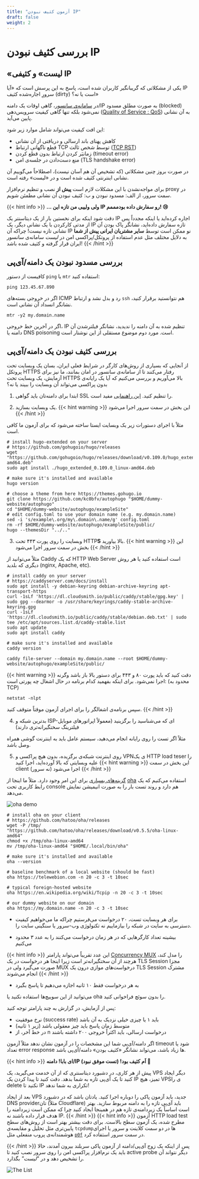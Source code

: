 ```yaml
---
title: "آزمون کثیف نبودن IP"
draft: false
weight: 2
---
```


# بررسی کثیف نبودن IP
## «لیست» و کثیفی IP
یکی از مشکلاتی که گریبانگیر کاربران شده است، پاسخ به این پرسش است که «آیا IP سرورِ اجاره‌شده کثیف (dirty) است یا نه؟»

در [سامانه‌ی سانسور](https://en.wikipedia.org/wiki/Great_Firewall#Active_filtering)، گاهی اوقات یک دامنه/IP به صورت مطلق مسدود (blocked) نمی‌شود بلکه تنها گاهی کیفیت سرویس‌دهی ([Quality of Service : QoS](https://en.wikipedia.org/wiki/Quality_of_service)) به آن نشانی پایین می‌آید.

این افت کیفیت می‌تواند شامل موارد زیر شود:
- کاهش پهنای باند ارسالی و دریافتی از آن نشانی
- قطع ناگهانی ارتباط TCP توسط شخص ثالث ([TCP RST](https://en.wikipedia.org/wiki/TCP_reset_attack))
- زمانبَر کردن ارتباط بدون قطع کردن (timeout error)
- منع دست‌دادن در جلسه‌ی امن (TLS handshake error)

در صورت بروز چنین مشکلاتی (که تشخیص آن هم آسان نیست)، اصطلاحاً می‌گوییم آن نشانی اینترنتی کثیف شده است و در «لیست» رفته است.


برای مواجه‌نشدن با این مشکلات لازم است **پیش از** نصب و تنظیم نرم‌افزار proxy در سمت سرور، از الف: مسدود نبودن و ب: کثیف نبودن آن نشانی مطمئن شویم.

{{< hint info >}}
**... ولی ولییی من تازه این IP رو سفارش داده‌ بودمممم! 😢**

دقت شود اینکه برای نخستین بار از یک دیتاسنتر یک IP اجاره کرده‌اید یا اینکه مجدداً پس از مدتی کارکردن با یک نشانی دیگر، یک IP تازه سفارش داده‌اید، نشانگر پاک بودن آن نشانی تازه نیست! چراکه آن IP نو ممکن است توسط **سایر مشتریان ایرانی پیش از شما** به دلایل مختلف مثل عدم استفاده از پروتکل/پراکسی امن در *لیست* سامانه‌ی سانسور ایران قرار گرفته و کثیف شده باشد!
{{< /hint >}}

## بررسی مسدود‌ نبودن یک دامنه/آی‌پی

کافیست از دستور `ping` یا `mtr` استفاده کنید:

<pre dir="ltr"><code>ping 123.45.67.890
</code></pre>
اگر در خروجی بسته‌های ICMP رد و بدل نشد و ارتباط `ssh` هم نتوانستید برقرار کنید، نشانگر انسداد آن نشانی است.

<pre dir="ltr"><code>mtr -y2 my.domain.name
</code></pre>

اگر در آخرین خط خروجی، IP تنظیم شده به آن دامنه را ندیدید، نشانگر فیلترشدن آن دامنه یا DNS poisoning است. مورد دوم موضوع مستقلی از این نوشتار است.

## بررسی کثیف‌ نبودن یک دامنه/آی‌پی

از آنجایی که بسیاری از روش‌های کارگر در شرایط فعلی ایران، بسان یک وبسایت تحت پروتکل HTTPS رفتار می‌کنند تا از سامانه‌ی سانسور در امان بمانند، ما نیز برای آزمایش، یک وبسایت تحت HTTPS بالا می‌آوریم و بررسی می‌کنیم که آیا یک رایانه‌ی بدون پراکسی می‌تواند آن وبسایت را ببیند یا نه؟

1. ابتدا برای دامنه‌تان باید گواهی SSL را تنظیم کنید. [این راهنمایی](https://github.com/iranxray/hope/blob/main/create-tsl-certificate.md#%D8%B3%D8%A7%D8%AE%D8%AA-tls-certificate) مفید است.

2. یک وبسایت بسازید.
{{< hint warning >}}
این بخش در سمت سرور اجرا می‌شود
{{< /hint >}}

مثلاً با اجرای دستورات زیر یک وبسایت ایستا ساخته می‌شود که برای آزمون ما کافی است.

<pre dir="ltr"><code># install hugo-extended on your server
# https://github.com/gohugoio/hugo/releases
wget "https://github.com/gohugoio/hugo/releases/download/v0.109.0/hugo_extended_0.109.0_linux-amd64.deb"
sudo apt install ./hugo_extended_0.109.0_linux-amd64.deb

# make sure it's installed and available
hugo version

# choose a theme from here https://themes.gohugo.io
git clone https://github.com/kc0bfv/autophugo "$HOME/dummy-website/autophugo"
cd "$HOME/dummy-website/autophugo/exampleSite"
# edit config.toml to use your domain name (e.g. my.domain.name)
sed -i 's/example\.org/my\.domain\.name/g' config.toml
rm -rf $HOME/dummy-website/autophugo/exampleSite/public/
hugo --themesDir "../.."
</code></pre>

3. وبسایت را روی پورت ۴۴۳ تحت HTTP**S** بالا بیاورید.
{{< hint warning >}}
این بخش در سمت سرور اجرا می‌شود
{{< /hint >}}

مثلاً می‌توانید از Caddy که یک HTTP Web Server است استفاده کنید یا هر روش دیگری که بلدید (nginx, Apache, etc).
<pre dir="ltr"><code># install caddy on your server
# https://caddyserver.com/docs/install
sudo apt install -y debian-keyring debian-archive-keyring apt-transport-https
curl -1sLf 'https://dl.cloudsmith.io/public/caddy/stable/gpg.key' | sudo gpg --dearmor -o /usr/share/keyrings/caddy-stable-archive-keyring.gpg
curl -1sLf 'https://dl.cloudsmith.io/public/caddy/stable/debian.deb.txt' | sudo tee /etc/apt/sources.list.d/caddy-stable.list
sudo apt update
sudo apt install caddy

# make sure it's installed and available
caddy version

caddy file-server --domain my.domain.name --root $HOME/dummy-website/autophugo/exampleSite/public/
</code></pre>

{{< hint warning >}}
دقت کنید که باید پورت ۸۰ و ۴۴۳ برای دستور بالا باز باشد وگرنه اجرا نمی‌شود.
 برای اینکه بفهمید کدام برنامه در حال اشغال چه پورتی است:
(محدود به TCP)

<pre dir="ltr"><code>netstat -nlpt
</code></pre>
سپس برنامه‌ی اشغالگر را برای اجرای آزمون موقتاً متوقف کنید.
{{< /hint >}}


4. بدترین شبکه‌ و ISP-ای که می‌شناسید را برگزینید (معمولاً اپراتورهای موبایل فیلترینگ سختگیرانه‌تری دارند)

مثلاً اگر تست را روی رایانه انجام می‌دهید، سیستم عامل باید به اینترنت گوشی همراه وصل باشد.

5. روی اینترنت شبکه‌ی برگزیده، بدون هیچ پراکسی و VPNی یک HTTP load teser را علیه وبسایتی که بالا آورده‌اید، اجرا کنید
{{< hint warning >}}
این بخش در سمت client (نه سرور) اجرا ‌می‌شود
{{< /hint >}}

[گزینه‌های بسیاری](https://github.com/denji/awesome-http-benchmark#https-benchmark-tools) برای این امر وجود دارد.
مثلاً ما اینجا از [oha](https://github.com/hatoo/oha) استفاده می‌کنیم که یک رابط کاربری تحت console هم دارد و روند تست بار را به صورت انیمیشن نمایش می‌دهد.

![oha demo](/iran-internet/docs/guides/oha-demo.gif)

<pre dir="ltr"><code># install oha on your client
# https://github.com/hatoo/oha/releases
wget -P /tmp/ "https://github.com/hatoo/oha/releases/download/v0.5.5/oha-linux-amd64"
chmod +x /tmp/oha-linux-amd64
mv /tmp/oha-linux-amd64 "$HOME/.local/bin/oha"

# make sure it's installed and available
oha --version

# baseline benchmark of a local website (should be fast)
oha https://telewebion.com -n 20 -c 3 -t 10sec

# typical foreign-hosted website
oha https://en.wikipedia.org/wiki/Tcpip -n 20 -c 3 -t 10sec

# our dummy website on our domain
oha https://my.domain.name -n 20 -c 3 -t 10sec
</code></pre>

- برای هر وبسایت تست، ۲۰ درخواست می‌فرستیم چراکه ما می‌خواهیم کیفیت دسترسی به سایت در شبکه را بیازماییم نه تکنولوژی وب-سرور یا سنگینی سایت را.

- بیشینه تعداد  کارگرهایی که در هر زمان درخواست می‌کنند را به عدد ۳ محدود می‌کنیم 

{{< hint info >}}
این عدد تقریباً می‌تواند پارامتر [Concurrency MUX](https://azadzadeh.github.io/trojan-go/en/advance/mux/) را مدل کند، هرچند از آن سختگیرانه‌تر است زیرا اینجا هر درخواست در یک TLS Session مجزا صورت می‌گیرد ولی در MUX درخواست‌های موازی درون یک TLS Session مشترک انجام می‌شوند
{{< /hint >}}

- به هر درخواست فقط ۱۰ ثانیه اجازه می‌دهیم تا پاسخ بگیرد

می‌توانید از این سوییچ‌ها استفاده نکنید یا oha را بدون سوئچ فراخوانی کنید.

پس از آزمایش، در گزارش به چند پارامتر توجه کنید:
- نرخ موفقیت (success rate) باید ۱ یا چیزی خیلی نزدیک به آن باشد
- متوسط زمان پاسخ باید چیز معقولی باشد (زیر ۱ ثانیه)
- در خط آخر، از n درخواست ارسالی، باید اکثراً خروجی ۲۰۰ داشته باشند

اگر دامنه/آی‌پی شما این مشخصات را در آزمون نشان ندهد مثلاً آزمون timeout شود یا تعداد error response ها زیاد باشد، می‌تواند نشانگر «کثیف بودن» دامنه/آی‌پی باشد.


{{< hint info >}}
**ای بابا! دامنه/IP اَم کثیف بود! (تست موفق نبود) 🥴**

پیش از هر کاری، در دشبورد دیتاسنتری که از آن خدمت می‌گیرید، یک VPS دیگر ایجاد کنید تا یک آی‌پی تازه به شما بدهد. دقت کنید تا پیدا کردن یک IP تمیز، هیچ VPSی را delete نکنید تا IP تکراری به شما ندهد!

بعد از ایجاد VPS جدید، باید آزمون پاکی را دوباره اجرا کنید. 
یادتان باشد که در دشبورد DNS providerتان (مثلاً Cloudflare) باید آی‌پی تازه را به دامنه مربوط سازید.
بهتر است اساساً یک زیردامنه‌ی تازه هم در همینجا ایجاد کنید چرا که ممکن است زیردامنه را هدف قرار داده‌ باشند نه IP.
{{< /hint >}}
{{< hint info >}}
آزمون HTTP load test مطرح شده، یک آزمون سطح بالاست. برای دقت بیشتر بهتر است از روش‌های سطح‌ پایین‌تری مثل تحلیل و مقایسه‌ی `tcpdump`ها در دو سمت کلاینت و سرور یا اجرای هوشمندانه‌ی پروب منفعلی مثل [`p0f`](https://lcamtuf.coredump.cx/p0f3/) در سمت سرور استفاده کرد.

{{< /hint >}}
پس از اینکه یک زوج آی‌پی/دامنه از آزمون پاکی سربلند بیرون آمدند، حالا باید یک نرم‌افزار پراکسی امن را روی سرور نصب کنید تا active probe دیگر نتواند آن را تشخیص دهد و در *"لیست"* بگذارد.

![The List](/iran-internet/docs/guides/the-list.jpeg)
